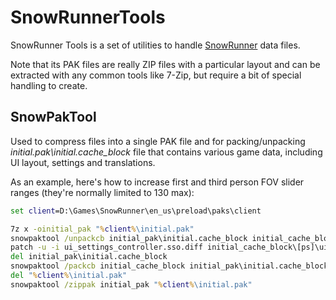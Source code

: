 # SnowRunnerTools
SnowRunner Tools is a set of utilities to handle [SnowRunner](https://snowrunner-thegame.com/) data files.

Note that its PAK files are really ZIP files with a particular layout and can be extracted with any common tools like 7-Zip,
but require a bit of special handling to create.

## SnowPakTool
Used to compress files into a single PAK file and for packing/unpacking _initial.pak\initial.cache_block_ file that
contains various game data, including UI layout, settings and translations.

As an example, here's how to increase first and third person FOV slider ranges (they're normally limited to 130 max):

```bat
set client=D:\Games\SnowRunner\en_us\preload\paks\client

7z x -oinitial_pak "%client%\initial.pak"
snowpaktool /unpackcb initial_pak\initial.cache_block initial_cache_block
patch -u -i ui_settings_controller.sso.diff initial_cache_block\[ps]\ui_settings_controller.sso
del initial_pak\initial.cache_block
snowpaktool /packcb initial_cache_block initial_pak\initial.cache_block
del "%client%\initial.pak"
snowpaktool /zippak initial_pak "%client%\initial.pak"
```
